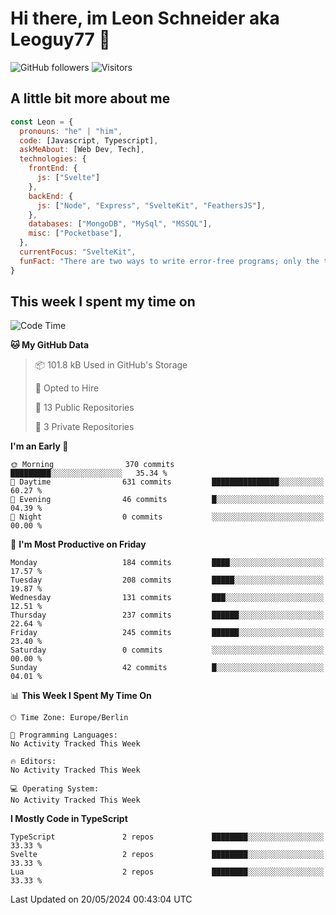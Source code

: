 # Hi there, im Leon Schneider aka Leoguy77 👋

![GitHub followers](https://img.shields.io/github/followers/leoguy77.svg?style=social&label=Followers) ![Visitors](https://visitor-badge.glitch.me/badge?page_id=leoguy77.leoguy77)

## A little bit more about me

```javascript
const Leon = {
  pronouns: "he" | "him",
  code: [Javascript, Typescript],
  askMeAbout: [Web Dev, Tech],
  technologies: {
    frontEnd: {
      js: ["Svelte"]
    },
    backEnd: {
      js: ["Node", "Express", "SvelteKit", "FeathersJS"],
    },
    databases: ["MongoDB", "MySql", "MSSQL"],
    misc: ["Pocketbase"],
  },
  currentFocus: "SvelteKit",
  funFact: "There are two ways to write error-free programs; only the third one works"
}
```

## This week I spent my time on

<!--START_SECTION:waka-->
![Code Time](http://img.shields.io/badge/Code%20Time-134%20hrs%2048%20mins-blue)

**🐱 My GitHub Data** 

> 📦 101.8 kB Used in GitHub's Storage 
 > 
> 💼 Opted to Hire
 > 
> 📜 13 Public Repositories 
 > 
> 🔑 3 Private Repositories 
 > 
**I'm an Early 🐤** 

```text
🌞 Morning                370 commits         █████████░░░░░░░░░░░░░░░░   35.34 % 
🌆 Daytime                631 commits         ███████████████░░░░░░░░░░   60.27 % 
🌃 Evening                46 commits          █░░░░░░░░░░░░░░░░░░░░░░░░   04.39 % 
🌙 Night                  0 commits           ░░░░░░░░░░░░░░░░░░░░░░░░░   00.00 % 
```
📅 **I'm Most Productive on Friday** 

```text
Monday                   184 commits         ████░░░░░░░░░░░░░░░░░░░░░   17.57 % 
Tuesday                  208 commits         █████░░░░░░░░░░░░░░░░░░░░   19.87 % 
Wednesday                131 commits         ███░░░░░░░░░░░░░░░░░░░░░░   12.51 % 
Thursday                 237 commits         ██████░░░░░░░░░░░░░░░░░░░   22.64 % 
Friday                   245 commits         ██████░░░░░░░░░░░░░░░░░░░   23.40 % 
Saturday                 0 commits           ░░░░░░░░░░░░░░░░░░░░░░░░░   00.00 % 
Sunday                   42 commits          █░░░░░░░░░░░░░░░░░░░░░░░░   04.01 % 
```


📊 **This Week I Spent My Time On** 

```text
🕑︎ Time Zone: Europe/Berlin

💬 Programming Languages: 
No Activity Tracked This Week

🔥 Editors: 
No Activity Tracked This Week

💻 Operating System: 
No Activity Tracked This Week
```

**I Mostly Code in TypeScript** 

```text
TypeScript               2 repos             ████████░░░░░░░░░░░░░░░░░   33.33 % 
Svelte                   2 repos             ████████░░░░░░░░░░░░░░░░░   33.33 % 
Lua                      2 repos             ████████░░░░░░░░░░░░░░░░░   33.33 % 
```




 Last Updated on 20/05/2024 00:43:04 UTC
<!--END_SECTION:waka-->
